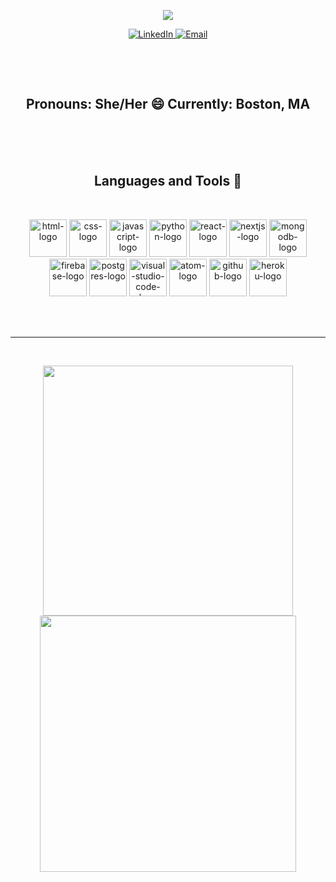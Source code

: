 <p align="center">
  <img src="https://readme-typing-svg.herokuapp.com/?lines=Hi+👋🏾+I'm+Dee&center=true&width=580&height=100&size=40&color=000000">
</p>
<p align="center">
<!--   <a href="https://twitter.com/Dee_Downsss">
    <img src="https://img.shields.io/badge/Twitter-1DA1F2?style=for-the-badge&logo=twitter&logoColor=white" alt="Twitter"/>
  </a> -->
  <a href="https://linkedin.com/in/dewandra-downs">
    <img src="https://img.shields.io/badge/LinkedIn-blue?style=for-the-badge&logo=linkedin&labelColor=blue" alt="LinkedIn"/>
  </a>
  <a href="mailto:dee_downs@outlook.com">
    <img src="https://img.shields.io/badge/Email-0e99ee?style=for-the-badge&labelColor=blue" alt="Email"/>
  </a>
</p>
<br />
<!-- <br />
<h2 align="center">My projects 💻</h2>
<br />
<p align="center">
  🚧 Under Construction
<!--   <a href="https://github.com/the-collab-lab/tcl-17-smart-shopping-list">
    <img align="" src="https://media-exp1.licdn.com/dms/image/C562DAQE-HrgvPMGw5A/profile-treasury-image-shrink_800_800/0/1614817120115?e=1647198000&v=beta&t=95v5K1RuP043O1sx5MjYs9cVGSVrR2rYEJqhNnQUibs" />
  </a> -->
</p>

<br />

<!-- <h2 align="center">About me 💁🏾‍♀️</h2> -->
<h2 align="center">
Pronouns: She/Her 😄
Currently: Boston, MA
</h2>
<br />
<!-- <p>In my latest project, I created ...</p> -->
<!-- <p>💪🏾 I am currently trying to improve my understanding of CS fundamentals (DS + Algos)<p/>
<br />
<p>💃🏾 Fun fact: I studied Anthropology in school and was a flight attendant before getting into Software Development <p/> -->
<br />
<br />
<h2 align="center"> Languages and Tools 🥞</h2>
<br />
<p align="center">
  <img src="https://cdn.jsdelivr.net/gh/devicons/devicon/icons/html5/html5-original-wordmark.svg" alt="html-logo" width="60" height="60"/>
  <img src="https://cdn.jsdelivr.net/gh/devicons/devicon/icons/css3/css3-original-wordmark.svg" alt="css-logo" width="60" height="60"/> 
  <img src="https://cdn.jsdelivr.net/gh/devicons/devicon/icons/javascript/javascript-original.svg" alt="javascript-logo" width="60" height="60"/>
  <img src="https://cdn.jsdelivr.net/gh/devicons/devicon/icons/python/python-original-wordmark.svg" alt="python-logo" width="60" height="60"/>
  <img src="https://cdn.jsdelivr.net/gh/devicons/devicon/icons/react/react-original-wordmark.svg" alt="react-logo" width="60" height="60"/>  
  <img src="https://cdn.jsdelivr.net/gh/devicons/devicon/icons/nextjs/nextjs-original-wordmark.svg" alt="nextjs-logo" width="60" height="60"/>
  <img src="https://cdn.jsdelivr.net/gh/devicons/devicon/icons/mongodb/mongodb-original-wordmark.svg" alt="mongodb-logo" width="60" height="60"/>
  <img src="https://cdn.jsdelivr.net/gh/devicons/devicon/icons/firebase/firebase-plain-wordmark.svg" alt="firebase-logo" width="60" height="60" />
  <img src="https://cdn.jsdelivr.net/gh/devicons/devicon/icons/postgresql/postgresql-original-wordmark.svg" alt="postgres-logo" width="60" height="60" />
  <img src="https://cdn.jsdelivr.net/gh/devicons/devicon/icons/visualstudio/visualstudio-plain-wordmark.svg" alt="visual-studio-code-logo" width="60" height="60"/>
  <img src="https://cdn.jsdelivr.net/gh/devicons/devicon/icons/atom/atom-original-wordmark.svg" alt="atom-logo" width="60" height="60"/>
  <img src="https://cdn.jsdelivr.net/gh/devicons/devicon/icons/github/github-original-wordmark.svg" alt="github-logo" width="60" height="60" />
  <img src="https://cdn.jsdelivr.net/gh/devicons/devicon/icons/heroku/heroku-plain-wordmark.svg" alt="heroku-logo" width="60" height="60" />
</p>
<br />
<br />

---

<br />
<p align="center">
  <img src="https://github-readme-stats.vercel.app/api/top-langs/?username=DeeDowns&layout=compact&theme=synthwave" width="400" />
  <img src="https://github-readme-stats.vercel.app/api?username=DeeDowns&theme=synthwave&show_icons=true" width="410"/>
</p>

